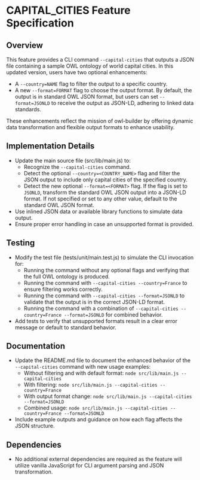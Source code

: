 # CAPITAL_CITIES Feature Specification

## Overview
This feature provides a CLI command `--capital-cities` that outputs a JSON file containing a sample OWL ontology of world capital cities. In this updated version, users have two optional enhancements:

- A `--country=NAME` flag to filter the output to a specific country.
- A new `--format=FORMAT` flag to choose the output format. By default, the output is in standard OWL JSON format, but users can set `--format=JSONLD` to receive the output as JSON-LD, adhering to linked data standards.

These enhancements reflect the mission of owl-builder by offering dynamic data transformation and flexible output formats to enhance usability.

## Implementation Details
- Update the main source file (src/lib/main.js) to:
  - Recognize the `--capital-cities` command.
  - Detect the optional `--country=<COUNTRY_NAME>` flag and filter the JSON output to include only capital cities of the specified country.
  - Detect the new optional `--format=<FORMAT>` flag. If the flag is set to `JSONLD`, transform the standard OWL JSON output into a JSON-LD format. If not specified or set to any other value, default to the standard OWL JSON format.
- Use inlined JSON data or available library functions to simulate data output.
- Ensure proper error handling in case an unsupported format is provided.

## Testing
- Modify the test file (tests/unit/main.test.js) to simulate the CLI invocation for:
  - Running the command without any optional flags and verifying that the full OWL ontology is produced.
  - Running the command with `--capital-cities --country=France` to ensure filtering works correctly.
  - Running the command with `--capital-cities --format=JSONLD` to validate that the output is in the correct JSON-LD format.
  - Running the command with a combination of `--capital-cities --country=France --format=JSONLD` for combined behavior.
- Add tests to verify that unsupported formats result in a clear error message or default to standard behavior.

## Documentation
- Update the README.md file to document the enhanced behavior of the `--capital-cities` command with new usage examples:
  - Without filtering and with default format: `node src/lib/main.js --capital-cities`
  - With filtering: `node src/lib/main.js --capital-cities --country=France`
  - With output format change: `node src/lib/main.js --capital-cities --format=JSONLD`
  - Combined usage: `node src/lib/main.js --capital-cities --country=France --format=JSONLD`
- Include example outputs and guidance on how each flag affects the JSON structure.

## Dependencies
- No additional external dependencies are required as the feature will utilize vanilla JavaScript for CLI argument parsing and JSON transformation.
